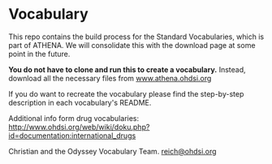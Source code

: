 Vocabulary
==========

This repo contains the build process for the Standard Vocabularies, which is part of ATHENA. We will consolidate this with the download page at some point in the future.

**You do not have to clone and run this to create a vocabulary.** Instead, download all the necessary files from www.athena.ohdsi.org

If you do want to recreate the vocabulary please find the step-by-step description in each vocabulary's README.

Additional info form drug vocabularies: http://www.ohdsi.org/web/wiki/doku.php?id=documentation:international_drugs

Christian and the Odyssey Vocabulary Team.
reich@ohdsi.org
